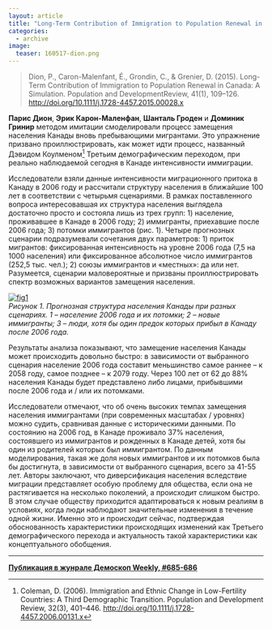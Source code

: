 ```yaml
---
layout: article
title: "Long-Term Contribution of Immigration to Population Renewal in Canada"
categories: 
  - archive
image:
  teaser: 160517-dion.png
---
```


> Dion, P., Caron-Malenfant, É., Grondin, C., & Grenier, D. (2015). Long-Term Contribution of Immigration to Population Renewal in Canada: A Simulation. Population and DevelopmentReview, 41(1), 109–126. http://doi.org/10.1111/j.1728-4457.2015.00028.x

**Парис Дион**, **Эрик Карон-Маленфан**, **Шанталь Гроден** и **Доминик Гринир** методом имитации смоделировали процесс замещения населения Канады вновь пребывающими мигрантами. Это упражнение призвано проиллюстрировать, как может идти процесс, названный Дэвидом Коулменом[^1] Третьим демографическим переходом, при реально наблюдаемой сегодня в Канаде интенсивности иммиграции.

Исследователи взяли данные интенсивности миграционного притока в Канаду в 2006 году и рассчитали структуру населения в ближайшие 100 лет в соответствии с четырьмя сценариями. В рамках поставленного вопроса интересовавшая их структура населения выглядела достаточно просто и состояла лишь из трех групп: 1) население, проживавшее в Канаде в 2006 году; 2) иммигранты, приехавшие после 2006 года; 3) потомки иммигрантов (рис. 1). Четыре прогнозных сценарии подразумевали сочетания двух параметров: 1) приток мигрантов: фиксированная интенсивность на уровне 2006 года (7,5 на 1000 населения) или фиксированное абсолютное число иммигрантов (252,5 тыс. чел.); 2) союзы иммигрантов и «местных»: да или нет. Разумеется, сценарии маловероятные и призваны проиллюстрировать спектр возможных вариантов замещения населения.

[![fig1][f1]][f1]  
*Рисунок 1. Прогнозная структура населения Канады при разных сценариях. 1 – население 2006 года и их потомки; 2 – новые иммигранты; 3 – люди, хотя бы один предок которых прибыл в Канаду после 2006 года.*

Результаты анализа показывают, что замещение населения Канады может происходить довольно быстро: в зависимости от выбранного сценария население 2006 года составит меньшинство самое раннее – к 2058 году, самое позднее – к 2079 году. Через 100 лет от 62 до 88% населения Канады будет представлено либо лицами, прибывшими после 2006 года и / или их потомками.

Исследователи отмечают, что об очень высоких темпах замещения населения иммигрантами (при современных масштабах / уровнях) можно судить, сравнивая данные с историческими данными. По состоянию на 2006 год, в Канаде проживало 37% населения, состоявшего из иммигрантов и рожденных в Канаде детей, хотя бы один из родителей которых был иммигрантом. По данным моделирования, такая же доля новых иммигрантов и их потомков была бы достигнута, в зависимости от выбранного сценария, всего за 41-55 лет. Авторы заключают, что диверсификация населения вследствие миграции представляет особую проблему для общества, если она не растягивается на несколько поколений, а происходит слишком быстро. В этом случае обществу приходится адаптироваться к новым реалиям в условиях, когда люди наблюдают значительные изменения в течение одной жизни. Именно это и происходит сейчас, подтверждая обоснованность характеристики происходящих изменений как Третьего демографического перехода и актуальность такой характеристики как концептуального обобщения.

[f1]: /dem-digest/images/2016/685-fig-03.png

[^1]: Coleman, D. (2006). Immigration and Ethnic Change in Low-Fertility Countries: A Third Demographic Transition. Population and Development Review, 32(3), 401–446. http://doi.org/10.1111/j.1728-4457.2006.00131.x


***
**[Публикация в жунрале Демоскоп Weekly, #685-686](http://demoscope.ru/weekly/2016/0685/digest03.php)**